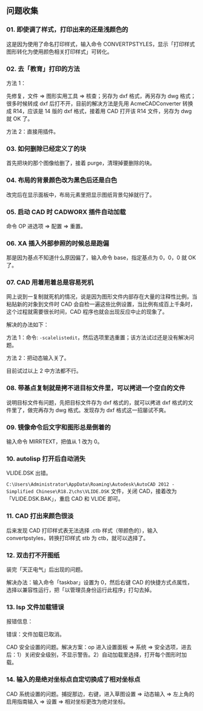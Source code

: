 ## 问题收集

### 01. 即使调了样式，打印出来的还是浅颜色的

这是因为使用了命名打印样式，输入命令 CONVERTPSTYLES，显示「打印样式图形转化为使用颜色相关打印样式」可转化。

### 02. 去「教育」打印的方法

方法 1：

先修复，文件 => 图形实用工具 => 核查；另存为 dxf 格式，再另存为 dwg 格式；很多时候转成 dxf 后打不开，目前的解决方法是先用 AcmeCADConverter 转换成 R14，应该是 14 版的 dxf 格式，接着用 CAD 打开该 R14 文件，另存为 dwg 就 OK 了。

方法 2：直接用插件。

### 03. 如何删除已经定义了的块

首先把块的那个图像给删了，接着 purge，清理掉要删除的块。

### 04. 布局的背景颜色改为黑色后还是白色

改完后在显示面板中，布局元素里把显示图纸背景勾掉就行了。

### 05. 启动 CAD 时 CADWORX 插件自动加载

命令 OP 进选项 => 配置 => 重置。

### 06. XA 插入外部参照的时候总是跑偏

那是因为基点不知道什么原因偏了，输入命令 base，指定基点为 0，0，0 就 OK 了。

### 07. CAD 用着用着总是容易死机

网上说到一复制就死机的情况，说是因为图形文件内部存在大量的注释性比例，当粘贴新的对象到文件时 CAD 会自检一遍这些比例设置，当比例有成百上千条时，这个过程就需要很长时间，CAD 程序也就会出现反应中止的现象了。

解决的办法如下：

方法 1：命令:  `-scalelistedit`，然后选项里选重置；该方法试过还是没有解决问题。

方法 2：把动态输入关了。

目前试过以上 2 中方法都不行。

### 08. 带基点复制就是拷不进目标文件里，可以拷进一个空白的文件

说明目标文件有问题，先把目标文件存为 dxf 格式的，就可以拷进 dxf 格式的文件里了，做完再存为 dwg 格式。发现存为 dxf 格式这一招屡试不爽。

### 09. 镜像命令后文字和图形总是倒着的

输入命令 MIRRTEXT，把值从 1 改为 0。

### 10. autolisp 打开后自动消失

VLIDE.DSK 出错。

`C:\Users\Administrator\AppData\Roaming\Autodesk\AutoCAD 2012 - Simplified Chinese\R18.2\chs\VLIDE.DSK` 文件，关闭 CAD，接着改为「VLIDE.DSK.BAK」，重启 CAD 和 VLIDE 即可。

### 11. CAD 打出来颜色很淡

后来发现 CAD 打印样式表无法选择 .ctb 样式（带颜色的），输入 convertpstyles，转换打印样式 stb 为 ctb，就可以选择了。

### 12. 双击打不开图纸

装完「天正电气」后出现的问题。

解决办法：输入命令「taskbar」设置为 0，然后右键 CAD 的快捷方式点属性，选择以兼容性运行，把「以管理员身份运行此程序」打勾去掉。

### 13. lsp 文件加载错误

报错信息：

错误：文件加载已取消。

CAD 安全设置的问题。解决方案：op 进入设置面板 => 系统 => 安全选项，进去后：1）关闭安全级别，不显示警告。2）自动加载里选择，打开每个图形时加载。

### 14. 输入的是绝对坐标点自定切换成了相对坐标点

CAD 系统设置的问题。捕捉那边，右键，进入草图设置 => 动态输入 => 左上角的启用指南输入 => 设置 => 相对坐标更改为绝对坐标。